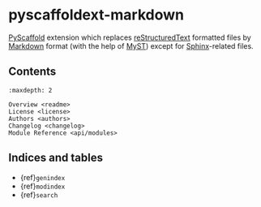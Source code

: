 # pyscaffoldext-markdown

[PyScaffold] extension which replaces [reStructuredText] formatted files
by [Markdown] format (with the help of [MyST]) except for [Sphinx]-related files.


## Contents

```{toctree}
:maxdepth: 2

Overview <readme>
License <license>
Authors <authors>
Changelog <changelog>
Module Reference <api/modules>
```

## Indices and tables

* {ref}`genindex`
* {ref}`modindex`
* {ref}`search`

[PyScaffold]: http://pyscaffold.org
[reStructuredText]: http://www.sphinx-doc.org/en/master/usage/restructuredtext/basics.html
[Markdown]: https://daringfireball.net/projects/markdown/
[MyST]: https://myst-parser.readthedocs.io/en/latest/index.html
[Sphinx]: http://www.sphinx-doc.org/
